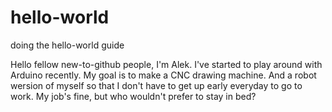 # hello-world
doing the hello-world guide

Hello fellow new-to-github people, I'm Alek.
I've started to play around with Arduino recently.
My goal is to make a CNC drawing machine.
And a robot wersion of myself so that I don't have to get up early everyday to go to work.
My job's fine, but who wouldn't prefer to stay in bed?
